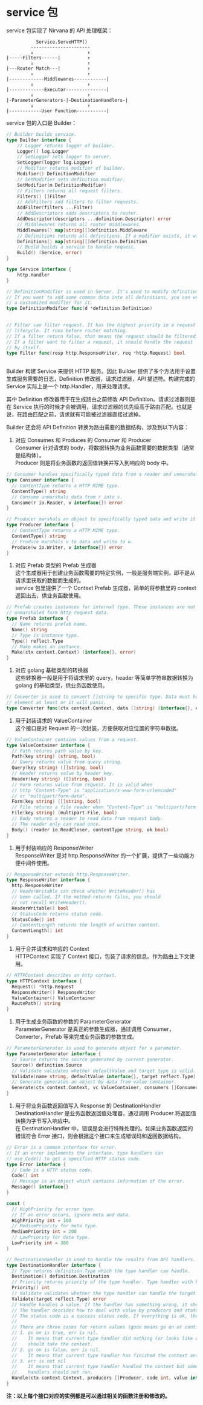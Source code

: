 # service 包

service 包实现了 Nirvana 的 API 处理框架：
```
           Service.ServeHTTP()
         ----------------------
         ↓                    ↑
|-----Filters------|          ↑
         ↓                    ↑
|---Router Match---|          ↑
         ↓                    ↑
|-------------Middlewares------------|
         ↓                    ↑
|-------------Executor---------------|
         ↓                    ↑
|-ParameterGenerators-|-DestinationHandlers-|
         ↓                    ↑
|------------User Function-----------|
```

service 包的入口是 Builder：
```go
// Builder builds service.
type Builder interface {
	// Logger returns logger of builder.
	Logger() log.Logger
	// SetLogger sets logger to server.
	SetLogger(logger log.Logger)
	// Modifier returns modifier of builder.
	Modifier() DefinitionModifier
	// SetModifier sets definition modifier.
	SetModifier(m DefinitionModifier)
	// Filters returns all request filters.
	Filters() []Filter
	// AddFilters add filters to filter requests.
	AddFilter(filters ...Filter)
	// AddDescriptors adds descriptors to router.
	AddDescriptor(descriptors ...definition.Descriptor) error
	// Middlewares returns all router middlewares.
	Middlewares() map[string][]definition.Middleware
	// Definitions returns all definitions. If a modifier exists, it will be executed.
	Definitions() map[string][]definition.Definition
	// Build builds a service to handle request.
	Build() (Service, error)
}

type Service interface {
	http.Handler
}

// DefinitionModifier is used in Server. It's used to modify definition.
// If you want to add some common data into all definitions, you can write
// a customized modifier for it.
type DefinitionModifier func(d *definition.Definition)
 

// Filter can filter request. It has the highest priority in a request
// lifecycle. It runs before router matching.
// If a filter return false, that means the request should be filtered.
// If a filter want to filter a request, it should handle the request
// by itself.
type Filter func(resp http.ResponseWriter, req *http.Request) bool
 
```
Builder 构建 Service 来提供 HTTP 服务。因此 Builder 提供了多个方法用于设置生成服务需要的日志，Definition 修改器，请求过滤器，API 描述符。构建完成的 Service 实际上是一个 http.Handler，用来处理请求。

其中 Definition 修改器用于在生成路由之前修改 API Definition。请求过滤器则是在 Service 执行的时候才会被调用，请求过滤器的优先级高于路由匹配。也就是说，在路由匹配之前，请求就有可能被过滤器直接过滤掉。

Builder 还会将 API Definition 转换为路由需要的数据结构，涉及到以下内容：
1. 对应 Consumes 和 Produces 的 Consumer 和 Producer  
  Consumer 针对请求的 body，将数据转换为业务函数需要的数据类型（通常是结构体）。  
  Producer 则是将业务函数的返回值转换并写入到响应的 body 中。  
  ```go
  // Consumer handles specifically typed data from a reader and unmarshals it into an object.
  type Consumer interface {
  	// ContentType returns a HTTP MIME type.
  	ContentType() string
  	// Consume unmarshals data from r into v.
  	Consume(r io.Reader, v interface{}) error
  }
  
  // Producer marshals an object to specifically typed data and write it into a writer.
  type Producer interface {
  	// ContentType returns a HTTP MIME type.
  	ContentType() string
  	// Produce marshals v to data and write to w.
  	Produce(w io.Writer, v interface{}) error
  }
  ```
1. 对应 Prefab 类型的 Prefab 生成器  
  这个生成器用于创建业务函数需要的特定实例，一般是服务端实例，即不是从请求里获取的数据而生成的。  
  service 包里提供了一个 Context Prefab 生成器，简单的将参数里的 context 返回出去，供业务函数使用。
  ```go
  // Prefab creates instances for internal type. These instances are not
  // unmarshaled form http request data.
  type Prefab interface {
  	// Name returns prefab name.
  	Name() string
  	// Type is instance type.
  	Type() reflect.Type
  	// Make makes an instance.
  	Make(ctx context.Context) (interface{}, error)
  }
  ```
1. 对应 golang 基础类型的转换器  
  这些转换器一般是用于将请求里的 query，header 等简单字符串数据转换为 golang 的基础类型，供业务函数使用。
  ```go
  // Converter is used to convert []string to specific type. Data must have one
  // element at least or it will panic.
  type Converter func(ctx context.Context, data []string) (interface{}, error)
  ```
1. 用于封装请求的 ValueContainer  
  这个接口是对 Request 的一次封装，方便获取对应位置的字符串数据。
  ```go
  // ValueContainer contains values from a request.
  type ValueContainer interface {
  	// Path returns path value by key.
  	Path(key string) (string, bool)
  	// Query returns value from query string.
  	Query(key string) ([]string, bool)
  	// Header returns value by header key.
  	Header(key string) ([]string, bool)
  	// Form returns value from request. It is valid when
  	// http "Content-Type" is "application/x-www-form-urlencoded"
  	// or "multipart/form-data".
  	Form(key string) ([]string, bool)
  	// File returns a file reader when "Content-Type" is "multipart/form-data".
  	File(key string) (multipart.File, bool)
  	// Body returns a reader to read data from request body.
  	// The reader only can read once.
  	Body() (reader io.ReadCloser, contentType string, ok bool)
  }
  ```
1. 用于封装响应的 ResponseWriter  
  ResponseWriter 是对 http.ResponseWriter 的一个扩展，提供了一些功能方便中间件使用。
  ```go
  // ResponseWriter extends http.ResponseWriter.
  type ResponseWriter interface {
  	http.ResponseWriter
  	// HeaderWritable can check whether WriteHeader() has
  	// been called. If the method returns false, you should
  	// not recall WriteHeader().
  	HeaderWritable() bool
  	// StatusCode returns status code.
  	StatusCode() int
  	// ContentLength returns the length of written content.
  	ContentLength() int
  }
  ```
1. 用于合并请求和响应的 Context  
  HTTPContext 实现了 Context 接口，包装了请求的信息。作为路由上下文使用。
  ```go
  // HTTPContext describes an http context.
  type HTTPContext interface {
  	Request() *http.Request
  	ResponseWriter() ResponseWriter
  	ValueContainer() ValueContainer
  	RoutePath() string
  }
  ```
1. 用于生成业务函数的参数的 ParameterGenerator  
  ParameterGenerator 是真正的参数生成器，通过调用 Consumer，Converter，Prefab 等来完成业务函数的参数生成。
  ```go
  // ParameterGenerator is used to generate object for a parameter.
  type ParameterGenerator interface {
  	// Source returns the source generated by current generator.
  	Source() definition.Source
  	// Validate validates whether defaultValue and target type is valid.
  	Validate(name string, defaultValue interface{}, target reflect.Type) error
  	// Generate generates an object by data from value container.
  	Generate(ctx context.Context, vc ValueContainer, consumers []Consumer, name string, target reflect.Type) (interface{}, error)
  }
  ```
1. 用于将业务函数返回值写入 Response 的 DestinationHandler  
  DestinationHandler 是业务函数返回值处理器，通过调用 Producer 将返回值转换为字节写入响应中。  
  在 DestinationHandler 中，错误是会进行特殊处理的。如果业务函数返回的错误符合 Error 接口，则会根据这个接口来生成错误码和返回数据结构。
  ```go
  // Error is a common interface for error.
  // If an error implements the interface, type handlers can
  // use Code() to get a specified HTTP status code.
  type Error interface {
  	// Code is a HTTP status code.
  	Code() int
  	// Message is an object which contains information of the error.
  	Message() interface{}
  }
  
  const (
  	// HighPriority for error type.
  	// If an error occurs, ignore meta and data.
  	HighPriority int = 100
  	// MediumPriority for meta type.
  	MediumPriority int = 200
  	// LowPriority for data type.
  	LowPriority int = 300
  )
  
  // DestinationHandler is used to handle the results from API handlers.
  type DestinationHandler interface {
  	// Type returns definition.Type which the type handler can handle.
  	Destination() definition.Destination
  	// Priority returns priority of the type handler. Type handler with higher priority will prior execute.
  	Priority() int
  	// Validate validates whether the type handler can handle the target type.
  	Validate(target reflect.Type) error
  	// Handle handles a value. If the handler has something wrong, it should return an error.
  	// The handler descides how to deal with value by producers and status code.
  	// The status code is a success status code. If everything is ok, the handler should use the status code.
  	//
  	// There are three cases for return values (goon means go on or continue):
  	// 1. go on is true, err is nil.
  	//    It means that current type handler did nothing (or looks like did nothing) and next type handler
  	//    should take the context.
  	// 2. go on is false, err is nil.
  	//    It means that current type handler has finished the context and next type handler should not run.
  	// 3. err is not nil
  	//    It means that current type handler handled the context but something wrong. All subsequent type
  	//    handlers should not run.
  	Handle(ctx context.Context, producers []Producer, code int, value interface{}) (goon bool, err error)
  }
  ```
 
**注：以上每个接口对应的实例都是可以通过相关的函数注册和修改的。**
  
